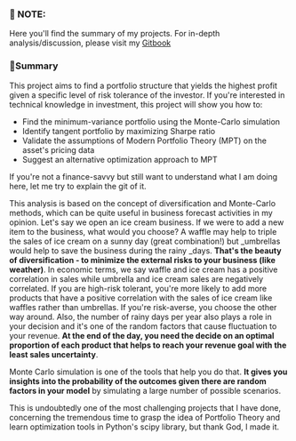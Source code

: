 ### 📝 NOTE:
Here you'll find the summary of my projects. For in-depth analysis/discussion, please visit my [Gitbook](https://minh-anh-vu.gitbook.io/anh-vus-datacracy-hub/optimization-time-series-analysis-and-portfolio-optimization)

### 🍉Summary
This project aims to find a portfolio structure that yields the highest profit given a specific level of risk tolerance of the investor. If you're interested in technical knowledge in investment, this project will show you how to:
* Find the minimum-variance portfolio using the Monte-Carlo simulation
* Identify tangent portfolio by maximizing Sharpe ratio
* Validate the assumptions of Modern Portfolio Theory (MPT) on the asset's pricing data
* Suggest an alternative optimization approach to MPT

If you're not a finance-savvy but still want to understand what I am doing here, let me try to explain the git of it. 

This analysis is based on the concept of diversification and Monte-Carlo methods, which can be quite useful in business forecast activities in my opinion. Let's say we open an ice cream business. If we were to add a new item to the business, what would you choose? A waffle may help to triple the sales of ice cream on a sunny day (great combination!) but _umbrellas would help to save the business during the rainy _days. **That's the beauty of diversification - to minimize the external risks to your business (like weather)**. In economic terms, we say waffle and ice cream has a positive correlation in sales while umbrella and ice cream sales are negatively correlated. If you are high-risk tolerant, you're more likely to add more products that have a positive correlation with the sales of ice cream like waffles rather than umbrellas. If you're risk-averse, you choose the other way around. Also, the number of rainy days per year also plays a role in your decision and it's one of the random factors that cause fluctuation to your revenue. **At the end of the day, you need the decide on an optimal proportion of each product that helps to reach your revenue goal with the least sales uncertainty**.

Monte Carlo simulation is one of the tools that help you do that. **It gives you insights into the probability of the outcomes given there are random factors in your model** by simulating a large number of possible scenarios.

This is undoubtedly one of the most challenging projects that I have done, concerning the tremendous time to grasp the idea of Portfolio Theory and learn optimization tools in Python's scipy library, but thank God, I made it.
